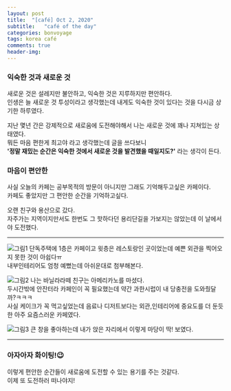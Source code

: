 ```yaml
---
layout: post
title:  "[café] Oct 2, 2020"
subtitle:   "café of the day"
categories: bonvoyage
tags: korea café
comments: true
header-img: 
---
```


### 익숙한 것과 새로운 것
새로운 것은 설레지만 불안하고, 익숙한 것은 지루하지만 편안하다.  
인생은 늘 새로운 것 투성이라고 생각했는데 내게도 익숙한 것이 있다는 것을 다시금 상기한 하루였다.  
  
지난 몇년 간은 강제적으로 새로움에 도전해야해서 나는 새로운 것에 꽤나 지쳐있는 상태였다.  
뭐든 마음 편한게 최고야 라고 생각했는데 글을 쓰다보니  
__'정말 재밌는 순간은 익숙한 것에서 새로운 것을 발견했을 때일지도?'__ 라는 생각이 든다.    
  

### 마음이 편안한 
사실 오늘의 카페는 공부목적의 방문이 아니지만 그래도 기억해두고싶은 카페이다.  
카페도 좋았지만 그 편안한 순간을 기억하고싶다.  
  
오랜 친구와 용산으로 갔다.  
자주가는 지역이지만서도 한번도 그 핫하다던 용리단길을 가보지는 않았는데 이 날에서야 도전했다.  

--- 
![그림1](https://ataraxiady.github.io/assets/img/bonvoyage/korea/2020-10-09-cafe2.jpeg)
단독주택에 1층은 카페이고 윗층은 레스토랑인 곳이었는데 예쁜 외관을 찍어오지 못한 것이 아쉽다ㅠ  
내부인테리어도 엄청 예뻤는데 아쉬운대로 첨부해본다.  
  
![그림2](https://ataraxiady.github.io/assets/img/bonvoyage/korea/2020-10-09-cafe3.jpeg)
나는 바닐라라떼 친구는 아메리카노를 마셨다.  
두시간밖에 안잔터라 카페인이 꼭 필요했는데 약간 과한시럽이 내 당충전을 도와줬달까?ㅋㅋㅋ  
사실 케이크가 꼭 먹고싶었는데 음료나 디저트보다는 외관,인테리어에 중요도를 더 둔듯한 아주 요즘스러운 카페였다.  

![그림3](https://ataraxiady.github.io/assets/img/bonvoyage/korea/2020-10-09-cafe4.jpeg)
큰 창을 좋아하는데 내가 앉은 자리에서 이렇게 마당이 딱! 보였다.  

---

### 아자아자 화이팅!😉
이렇게 편안한 순간들이 새로움에 도전할 수 있는 용기를 주는 것같다.  
이제 또 도전하러 떠나야지!  
